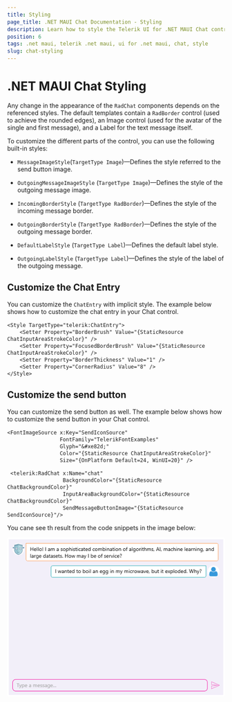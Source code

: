 ```yaml
---
title: Styling
page_title: .NET MAUI Chat Documentation - Styling
description: Learn how to style the Telerik UI for .NET MAUI Chat control.
position: 6
tags: .net maui, telerik .net maui, ui for .net maui, chat, style
slug: chat-styling
---
```


# .NET MAUI Chat Styling

Any change in the appearance of the `RadChat` components depends on the referenced styles. The default templates contain a `RadBorder` control (used to achieve the rounded edges), an Image control (used for the avatar of the single and first message), and a Label for the text message itself.

To customize the different parts of the control, you can use the following built-in styles:

- `MessageImageStyle`(`TargetType Image`)&mdash;Defines the style referred to the send button image.

- `OutgoingMessageImageStyle` (`TargetType Image`)&mdash;Defines the style of the outgoing message image.

- `IncomingBorderStyle` (`TargetType RadBorder`)&mdash;Defines the style of the incoming message border.

- `OutgoingBorderStyle` (`TargetType RadBorder`)&mdash;Defines the style of the outgoing message border.

- `DefaultLabelStyle` (`TargetType Label`)&mdash;Defines the default label style.

- `OutgoingLabelStyle` (`TargetType Label`)&mdash;Defines the style of the label of the outgoing message.

## Customize the Chat Entry

You can customize the `ChatEntry` with implicit style. The example below shows how to customize the chat entry in your Chat control.

```XAML
<Style TargetType="telerik:ChatEntry">
    <Setter Property="BorderBrush" Value="{StaticResource ChatInputAreaStrokeColor}" />
    <Setter Property="FocusedBorderBrush" Value="{StaticResource ChatInputAreaStrokeColor}" />
    <Setter Property="BorderThickness" Value="1" />
    <Setter Property="CornerRadius" Value="8" />
</Style>
```

## Customize the send button

You can customize the send button as well. The example below shows how to customize the send button in your Chat control.

```XAML
<FontImageSource x:Key="SendIconSource"
                 FontFamily="TelerikFontExamples"
                 Glyph="&#xe82d;"
                 Color="{StaticResource ChatInputAreaStrokeColor}"
                 Size="{OnPlatform Default=24, WinUI=20}" />
```

```XAML
 <telerik:RadChat x:Name="chat"
                  BackgroundColor="{StaticResource ChatBackgroundColor}"
                  InputAreaBackgroundColor="{StaticResource ChatBackgroundColor}"
                  SendMessageButtonImage="{StaticResource SendIconSource}"/>
```
You cane see th result from the code snippets in the image below:

![.NET MAUI Chat Styling](images/chat-styling.png)








